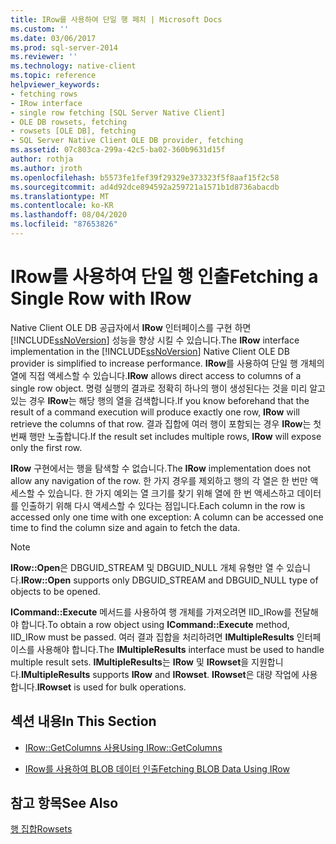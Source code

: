 ```yaml
---
title: IRow를 사용하여 단일 행 페치 | Microsoft Docs
ms.custom: ''
ms.date: 03/06/2017
ms.prod: sql-server-2014
ms.reviewer: ''
ms.technology: native-client
ms.topic: reference
helpviewer_keywords:
- fetching rows
- IRow interface
- single row fetching [SQL Server Native Client]
- OLE DB rowsets, fetching
- rowsets [OLE DB], fetching
- SQL Server Native Client OLE DB provider, fetching
ms.assetid: 07c803ca-299a-42c5-ba02-360b9631d15f
author: rothja
ms.author: jroth
ms.openlocfilehash: b5573fe1fef39f29329e373323f5f8aaf15f2c58
ms.sourcegitcommit: ad4d92dce894592a259721a1571b1d8736abacdb
ms.translationtype: MT
ms.contentlocale: ko-KR
ms.lasthandoff: 08/04/2020
ms.locfileid: "87653826"
---
```

# <a name="fetching-a-single-row-with-irow"></a><span data-ttu-id="85d51-102">IRow를 사용하여 단일 행 인출</span><span class="sxs-lookup"><span data-stu-id="85d51-102">Fetching a Single Row with IRow</span></span>
  <span data-ttu-id="85d51-103">Native Client OLE DB 공급자에서 **IRow** 인터페이스를 구현 하면 [!INCLUDE[ssNoVersion](../../includes/ssnoversion-md.md)] 성능을 향상 시킬 수 있습니다.</span><span class="sxs-lookup"><span data-stu-id="85d51-103">The **IRow** interface implementation in the [!INCLUDE[ssNoVersion](../../includes/ssnoversion-md.md)] Native Client OLE DB provider is simplified to increase performance.</span></span> <span data-ttu-id="85d51-104">**IRow**를 사용하여 단일 행 개체의 열에 직접 액세스할 수 있습니다.</span><span class="sxs-lookup"><span data-stu-id="85d51-104">**IRow** allows direct access to columns of a single row object.</span></span> <span data-ttu-id="85d51-105">명령 실행의 결과로 정확히 하나의 행이 생성된다는 것을 미리 알고 있는 경우 **IRow**는 해당 행의 열을 검색합니다.</span><span class="sxs-lookup"><span data-stu-id="85d51-105">If you know beforehand that the result of a command execution will produce exactly one row, **IRow** will retrieve the columns of that row.</span></span> <span data-ttu-id="85d51-106">결과 집합에 여러 행이 포함되는 경우 **IRow**는 첫 번째 행만 노출합니다.</span><span class="sxs-lookup"><span data-stu-id="85d51-106">If the result set includes multiple rows, **IRow** will expose only the first row.</span></span>  
  
 <span data-ttu-id="85d51-107">**IRow** 구현에서는 행을 탐색할 수 없습니다.</span><span class="sxs-lookup"><span data-stu-id="85d51-107">The **IRow** implementation does not allow any navigation of the row.</span></span> <span data-ttu-id="85d51-108">한 가지 경우를 제외하고 행의 각 열은 한 번만 액세스할 수 있습니다. 한 가지 예외는 열 크기를 찾기 위해 열에 한 번 액세스하고 데이터를 인출하기 위해 다시 액세스할 수 있다는 점입니다.</span><span class="sxs-lookup"><span data-stu-id="85d51-108">Each column in the row is accessed only one time with one exception: A column can be accessed one time to find the column size and again to fetch the data.</span></span>  
  
> [!NOTE]  
>  <span data-ttu-id="85d51-109">**IRow::Open**은 DBGUID_STREAM 및 DBGUID_NULL 개체 유형만 열 수 있습니다.</span><span class="sxs-lookup"><span data-stu-id="85d51-109">**IRow::Open** supports only DBGUID_STREAM and DBGUID_NULL type of objects to be opened.</span></span>  
  
 <span data-ttu-id="85d51-110">**ICommand::Execute** 메서드를 사용하여 행 개체를 가져오려면 IID_IRow를 전달해야 합니다.</span><span class="sxs-lookup"><span data-stu-id="85d51-110">To obtain a row object using **ICommand::Execute** method, IID_IRow must be passed.</span></span> <span data-ttu-id="85d51-111">여러 결과 집합을 처리하려면 **IMultipleResults** 인터페이스를 사용해야 합니다.</span><span class="sxs-lookup"><span data-stu-id="85d51-111">The **IMultipleResults** interface must be used to handle multiple result sets.</span></span> <span data-ttu-id="85d51-112">**IMultipleResults**는 **IRow** 및 **IRowset**을 지원합니다.</span><span class="sxs-lookup"><span data-stu-id="85d51-112">**IMultipleResults** supports **IRow** and **IRowset**.</span></span> <span data-ttu-id="85d51-113">**IRowset**은 대량 작업에 사용합니다.</span><span class="sxs-lookup"><span data-stu-id="85d51-113">**IRowset** is used for bulk operations.</span></span>  
  
## <a name="in-this-section"></a><span data-ttu-id="85d51-114">섹션 내용</span><span class="sxs-lookup"><span data-stu-id="85d51-114">In This Section</span></span>  
  
-   [<span data-ttu-id="85d51-115">IRow::GetColumns 사용</span><span class="sxs-lookup"><span data-stu-id="85d51-115">Using IRow::GetColumns</span></span>](using-irow-getcolumns.md)  
  
-   [<span data-ttu-id="85d51-116">IRow를 사용하여 BLOB 데이터 인출</span><span class="sxs-lookup"><span data-stu-id="85d51-116">Fetching BLOB Data Using IRow</span></span>](../../database-engine/dev-guide/fetching-blob-data-using-irow.md)  
  
## <a name="see-also"></a><span data-ttu-id="85d51-117">참고 항목</span><span class="sxs-lookup"><span data-stu-id="85d51-117">See Also</span></span>  
 [<span data-ttu-id="85d51-118">행 집합</span><span class="sxs-lookup"><span data-stu-id="85d51-118">Rowsets</span></span>](rowsets.md)  
  
  
